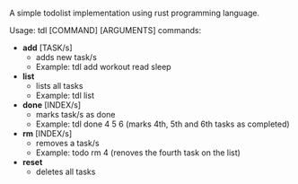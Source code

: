 A simple todolist implementation using rust programming language.

Usage: tdl [COMMAND] [ARGUMENTS]
commands:
- **add** [TASK/s]
    - adds new task/s
    - Example: tdl add workout read sleep
- **list**
    - lists all tasks
    - Example: tdl list
- **done** [INDEX/s]
    - marks task/s as done
    - Example: tdl done 4 5 6  (marks 4th, 5th and 6th tasks as completed)
- **rm** [INDEX/s]
    - removes a task/s
    - Example: todo rm 4 (renoves the fourth task on the list)
- **reset**
    - deletes all tasks
